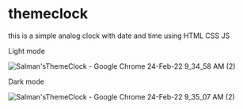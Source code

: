 # themeclock
this is a simple analog clock with date and time using HTML CSS JS

Light mode

![Salman'sThemeClock - Google Chrome 24-Feb-22 9_34_58 AM (2)](https://user-images.githubusercontent.com/98200594/155456555-13062bff-8484-4a4d-b6cd-3ecf6c675007.png)

Dark mode


![Salman'sThemeClock - Google Chrome 24-Feb-22 9_35_07 AM (2)](https://user-images.githubusercontent.com/98200594/155456601-f04d9461-51b9-460a-a896-a20772a24106.png)

